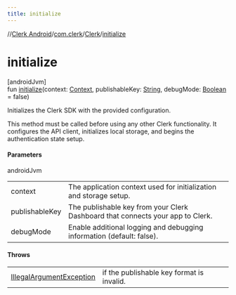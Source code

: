```yaml
---
title: initialize
---
```

//[Clerk Android](../../../index.html)/[com.clerk](../index.html)/[Clerk](index.html)/[initialize](initialize.html)



# initialize



[androidJvm]\
fun [initialize](initialize.html)(context: [Context](https://developer.android.com/reference/kotlin/android/content/Context.html), publishableKey: [String](https://kotlinlang.org/api/latest/jvm/stdlib/kotlin-stdlib/kotlin/-string/index.html), debugMode: [Boolean](https://kotlinlang.org/api/latest/jvm/stdlib/kotlin-stdlib/kotlin/-boolean/index.html) = false)



Initializes the Clerk SDK with the provided configuration.



This method must be called before using any other Clerk functionality. It configures the API client, initializes local storage, and begins the authentication state setup.



#### Parameters


androidJvm

| | |
|---|---|
| context | The application context used for initialization and storage setup. |
| publishableKey | The publishable key from your Clerk Dashboard that connects your app to Clerk. |
| debugMode | Enable additional logging and debugging information (default: false). |



#### Throws


| | |
|---|---|
| [IllegalArgumentException](https://developer.android.com/reference/kotlin/java/lang/IllegalArgumentException.html) | if the publishable key format is invalid. |



